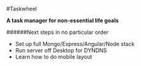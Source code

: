 #Taskwheel

**A task manager for non-essential life goals**

######Next steps in no particular order

 - Set up full Mongo/Express/Angular/Node stack
 - Run server off Desktop for DYNDNS
 - Learn how to do mobile layout
